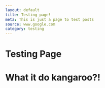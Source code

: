 ```yaml
---
layout: default
title: Testing page!
meta: This is just a page to test posts
source: www.google.com
category: testing
---
```


<h1 class="major">Testing Page</h1>

<h1>What it do kangaroo?!</h1>

